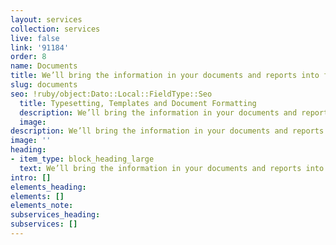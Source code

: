 ```yaml
---
layout: services
collection: services
live: false
link: '91184'
order: 8
name: Documents
title: We’ll bring the information in your documents and reports into focus
slug: documents
seo: !ruby/object:Dato::Local::FieldType::Seo
  title: Typesetting, Templates and Document Formatting
  description: We’ll bring the information in your documents and reports into focus.
  image: 
description: We’ll bring the information in your documents and reports into focus.
image: ''
heading:
- item_type: block_heading_large
  text: We’ll bring the information in your documents and reports into focus.
intro: []
elements_heading: 
elements: []
elements_note: 
subservices_heading: 
subservices: []
---
```


